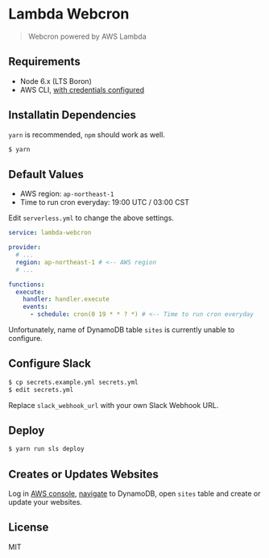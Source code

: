 # Lambda Webcron

> Webcron powered by AWS Lambda

## Requirements

- Node 6.x (LTS Boron)
- AWS CLI, [with credentials configured](https://serverless.com/framework/docs/providers/aws/guide/credentials/)

## Installatin Dependencies

`yarn` is recommended, `npm` should work as well.

```bash
$ yarn
```

## Default Values

- AWS region: `ap-northeast-1`
- Time to run cron everyday: 19:00 UTC / 03:00 CST

Edit `serverless.yml` to change the above settings.

```yaml
service: lambda-webcron

provider:
  # ...
  region: ap-northeast-1 # <-- AWS region
  # ...

functions:
  execute:
    handler: handler.execute
    events:
      - schedule: cron(0 19 * * ? *) # <-- Time to run cron everyday
```

Unfortunately, name of DynamoDB table `sites` is currently unable to configure.

## Configure Slack

```bash
$ cp secrets.example.yml secrets.yml
$ edit secrets.yml
```

Replace `slack_webhook_url` with your own Slack Webhook URL.

## Deploy

```bash
$ yarn run sls deploy
```

## Creates or Updates Websites

Log in [AWS console](https://console.aws.amazon.com), [navigate](https://ap-northeast-1.console.aws.amazon.com/dynamodb/home?region=ap-northeast-1#tables:selected=sites) to DynamoDB, open `sites` table and create or update your websites.

## License

MIT
